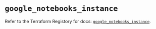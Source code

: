 # `google_notebooks_instance`

Refer to the Terraform Registory for docs: [`google_notebooks_instance`](https://registry.terraform.io/providers/hashicorp/google-beta/5.26.0/docs/resources/google_notebooks_instance).
